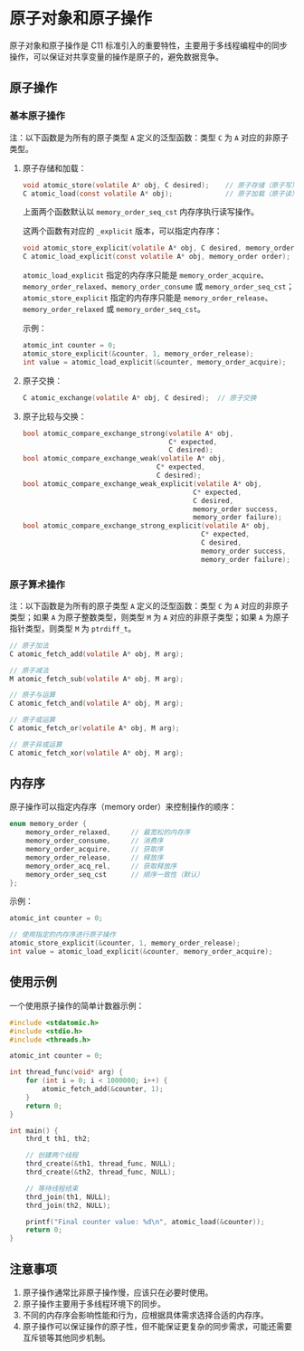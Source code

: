# 原子对象和原子操作

原子对象和原子操作是 C11 标准引入的重要特性，主要用于多线程编程中的同步操作，可以保证对共享变量的操作是原子的，避免数据竞争。

## 原子操作

### 基本原子操作

注：以下函数是为所有的原子类型 `A` 定义的泛型函数：类型 `C` 为 `A` 对应的非原子类型。

1. 原子存储和加载：

   ```c
   void atomic_store(volatile A* obj, C desired);    // 原子存储（原子写）
   C atomic_load(const volatile A* obj);             // 原子加载（原子读）
   ```

   上面两个函数默认以 `memory_order_seq_cst` 内存序执行读写操作。

   这两个函数有对应的 `_explicit` 版本，可以指定内存序：

   ```c
   void atomic_store_explicit(volatile A* obj, C desired, memory_order order);
   C atomic_load_explicit(const volatile A* obj, memory_order order);
   ```

   `atomic_load_explicit` 指定的内存序只能是 `memory_order_acquire`、`memory_order_relaxed`、`memory_order_consume` 或 `memory_order_seq_cst`；`atomic_store_explicit` 指定的内存序只能是 `memory_order_release`、`memory_order_relaxed` 或 `memory_order_seq_cst`。

   示例：

   ```c
   atomic_int counter = 0;
   atomic_store_explicit(&counter, 1, memory_order_release);
   int value = atomic_load_explicit(&counter, memory_order_acquire);
   ```

2. 原子交换：

   ```c
   C atomic_exchange(volatile A* obj, C desired);  // 原子交换
   ```

3. 原子比较与交换：

   ```c
   bool atomic_compare_exchange_strong(volatile A* obj,
                                       C* expected,
                                       C desired);
   bool atomic_compare_exchange_weak(volatile A* obj,
                                    C* expected,
                                    C desired);
   bool atomic_compare_exchange_weak_explicit(volatile A* obj,
                                             C* expected,
                                             C desired,
                                             memory_order success,
                                             memory_order failure);
   bool atomic_compare_exchange_strong_explicit(volatile A* obj,
                                               C* expected,
                                               C desired,
                                               memory_order success,
                                               memory_order failure);
   ```

### 原子算术操作

注：以下函数是为所有的原子类型 `A` 定义的泛型函数：类型 `C` 为 `A` 对应的非原子类型；如果 `A` 为原子整数类型，则类型 `M` 为 `A` 对应的非原子类型；如果 `A` 为原子指针类型，则类型 `M` 为 `ptrdiff_t`。

```c
// 原子加法
C atomic_fetch_add(volatile A* obj, M arg);

// 原子减法
M atomic_fetch_sub(volatile A* obj, M arg);

// 原子与运算
C atomic_fetch_and(volatile A* obj, M arg);

// 原子或运算
C atomic_fetch_or(volatile A* obj, M arg);

// 原子异或运算
C atomic_fetch_xor(volatile A* obj, M arg);
```

## 内存序

原子操作可以指定内存序（memory order）来控制操作的顺序：

```c
enum memory_order {
    memory_order_relaxed,     // 最宽松的内存序
    memory_order_consume,     // 消费序
    memory_order_acquire,     // 获取序
    memory_order_release,     // 释放序
    memory_order_acq_rel,     // 获取释放序
    memory_order_seq_cst      // 顺序一致性（默认）
};
```

示例：

```c
atomic_int counter = 0;

// 使用指定的内存序进行原子操作
atomic_store_explicit(&counter, 1, memory_order_release);
int value = atomic_load_explicit(&counter, memory_order_acquire);
```

## 使用示例

一个使用原子操作的简单计数器示例：

```c
#include <stdatomic.h>
#include <stdio.h>
#include <threads.h>

atomic_int counter = 0;

int thread_func(void* arg) {
    for (int i = 0; i < 1000000; i++) {
        atomic_fetch_add(&counter, 1);
    }
    return 0;
}

int main() {
    thrd_t th1, th2;

    // 创建两个线程
    thrd_create(&th1, thread_func, NULL);
    thrd_create(&th2, thread_func, NULL);

    // 等待线程结束
    thrd_join(th1, NULL);
    thrd_join(th2, NULL);

    printf("Final counter value: %d\n", atomic_load(&counter));
    return 0;
}
```

## 注意事项

1. 原子操作通常比非原子操作慢，应该只在必要时使用。
2. 原子操作主要用于多线程环境下的同步。
3. 不同的内存序会影响性能和行为，应根据具体需求选择合适的内存序。
4. 原子操作可以保证操作的原子性，但不能保证更复杂的同步需求，可能还需要互斥锁等其他同步机制。

